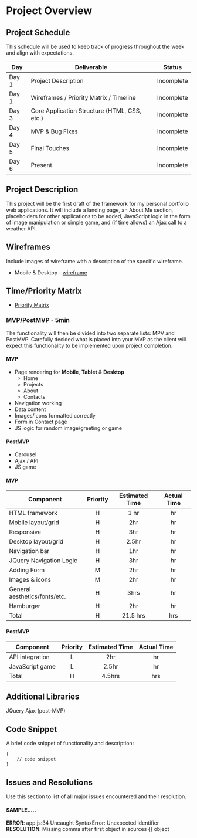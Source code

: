 # Project Overview

## Project Schedule

This schedule will be used to keep track of progress throughout the week and align with expectations.  

|  Day | Deliverable | Status
|---|---| ---|
|Day 1| Project Description | Incomplete
|Day 1| Wireframes / Priority Matrix / Timeline | Incomplete
|Day 3| Core Application Structure (HTML, CSS, etc.) | Incomplete
|Day 4| MVP & Bug Fixes | Incomplete
|Day 5| Final Touches | Incomplete
|Day 6| Present | Incomplete

## Project Description

This project will be the first draft of the framework for my personal portfolio web applications. It will include a landing page, an About Me section, placeholders for other applications to be added, JavaScript logic in the form of image manipulation or simple game, and (if time allows) an Ajax call to a weather API. 

## Wireframes

Include images of wireframe with a description of the specific wireframe.   

- Mobile & Desktop - [wireframe](https://git.generalassemb.ly/garrett-pyke/project-1-portfolio/blob/master/Wireframe.pdf)


## Time/Priority Matrix 

* [Priority Matrix](https://git.generalassemb.ly/garrett-pyke/project-1-portfolio/blob/master/priority-matrix.pdf)

### MVP/PostMVP - 5min

The functionality will then be divided into two separate lists: MPV and PostMVP.  Carefully decided what is placed into your MVP as the client will expect this functionality to be implemented upon project completion.  

#### MVP

- Page rendering for **Mobile**, **Tablet** & **Desktop**
	* Home
	* Projects
	* About
	* Contacts
- Navigation working
- Data content
- Images/icons formatted correctly
- Form in Contact page
- JS logic for random image/greeting or game

#### PostMVP 

- Carousel
- Ajax / API
- JS game


#### MVP
| Component | Priority | Estimated Time | Actual Time |
| --- | :---: |  :---: | :---: | 
| HTML framework | H | 1 hr | hr
| Mobile layout/grid | H | 2hr | hr |
| Responsive | H | 3hr | hr | hr |
| Desktop layout/grid | H | 2.5hr | hr
| Navigation bar | H | 1hr | hr |
| JQuery Navigation Logic | H | 3hr | hr |  
| Adding Form | M | 2hr|  hr | 
| Images & icons | M | 2hr | hr|
| General aesthetics/fonts/etc. | H | 3hrs|  hr | 
| Hamburger | H | 2hr | hr |
| Total | H | 21.5 hrs| hrs |

#### PostMVP
| Component | Priority | Estimated Time | Actual Time |
| --- | :---: |  :---: | :---: | 
| API integration | L | 2hr |  hr |
| JavaScript game | L | 2.5hr |  hr |
| Total | H | 4.5hrs| hrs |

## Additional Libraries
 JQuery
 Ajax (post-MVP)

## Code Snippet

A brief code snippet of functionality and description:  

```
{
	// code snippet
}
```

## Issues and Resolutions
 Use this section to list of all major issues encountered and their resolution.

#### SAMPLE.....
**ERROR**: app.js:34 Uncaught SyntaxError: Unexpected identifier                                
**RESOLUTION**: Missing comma after first object in sources {} object
